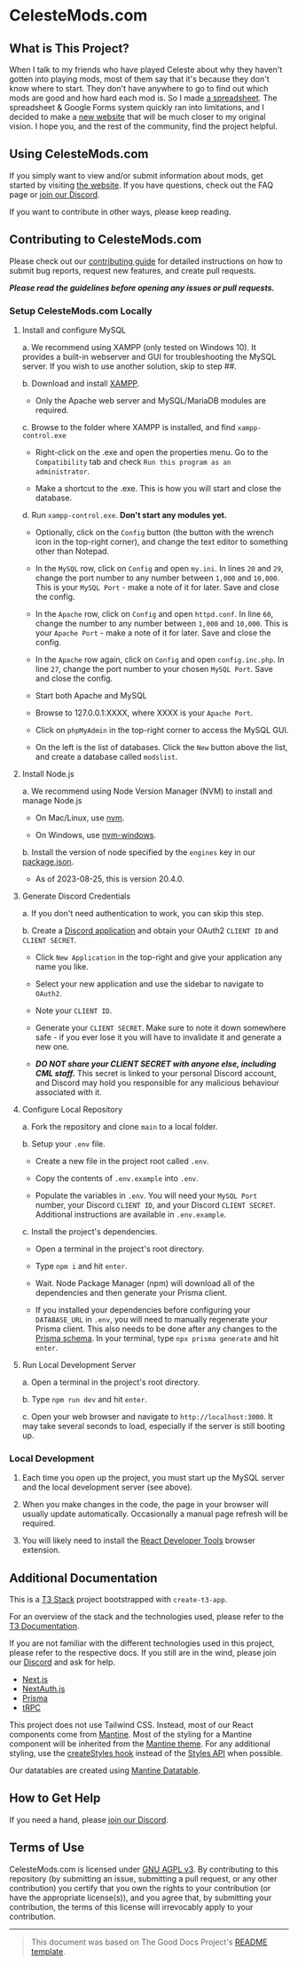 # CelesteMods.com <!--TODO: embed logo here-->


<!--TODO: add table of contents here-->


## What is This Project?
When I talk to my friends who have played Celeste about why they haven't gotten into playing mods, most of them say that it's because they don't know where to start. They don't have anywhere to go to find out which mods are good and how hard each mod is. So I made [a spreadsheet](https://docs.google.com/spreadsheets/d/1_fYM8JABpChRmwvyydB3a6C5AkiFRqYLus4NWHJbJpU/edit#gid=831454936). The spreadsheet & Google Forms system quickly ran into limitations, and I decided to make a [new website](https://celestemods.com) that will be much closer to my original vision. I hope you, and the rest of the community, find the project helpful.


## Using CelesteMods.com
If you simply want to view and/or submit information about mods, get started by visiting [the website](https://celestemods.com). If you have questions, check out the FAQ page or [join our Discord](https://discord.gg/HmQxs3xF3G).
<!--TODO: add link to FAQ page when it is built-->

If you want to contribute in other ways, please keep reading.


## Contributing to CelesteMods.com
Please check out our [contributing guide](./CONTRIBUTING.md) for detailed instructions on how to submit bug reports, request new features, and create pull requests.

***Please read the guidelines before opening any issues or pull requests.***


### Setup CelesteMods.com Locally
1. Install and configure MySQL
    
    a. We recommend using XAMPP (only tested on Windows 10). It provides a built-in webserver and GUI for troubleshooting the MySQL server. If you wish to use another solution, skip to step ##. 
    

    b. Download and install [XAMPP](https://www.apachefriends.org/download.html).
    * Only the Apache web server and MySQL/MariaDB modules are required.


    c. Browse to the folder where XAMPP is installed, and find `xampp-control.exe`

    * Right-click on the .exe and open the properties menu. Go to the `Compatibility` tab and check `Run this program as an administrator`.

    * Make a shortcut to the .exe. This is how you will start and close the database.


    d. Run `xampp-control.exe`. **Don't start any modules yet.**

    * Optionally, click on the `Config` button (the button with the wrench icon in the top-right corner), and change the text editor to something other than Notepad.

    * In the `MySQL` row, click on `Config` and open `my.ini`. In lines `20` and `29`, change the port number to any number between `1,000` and `10,000`. This is your `MySQL Port` - make a note of it for later. Save and close the config.

    * In the `Apache` row, click on `Config` and open `httpd.conf`. In line `60`, change the number to any number between `1,000` and `10,000`. This is your `Apache Port` - make a note of it for later. Save and close the config.

    * In the `Apache` row again, click on `Config` and open `config.inc.php`. In line `27`, change the port number to your chosen `MySQL Port`. Save and close the config.

    * Start both Apache and MySQL

    * Browse to 127.0.0.1:XXXX, where XXXX is your `Apache Port`.

    * Click on `phpMyAdmin` in the top-right corner to access the MySQL GUI.

    * On the left is the list of databases. Click the `New` button above the list, and create a database called `modslist`.


2. Install Node.js

    a. We recommend using Node Version Manager (NVM) to install and manage Node.js

    * On Mac/Linux, use [nvm](https://github.com/nvm-sh/nvm).

    * On Windows, use [nvm-windows](https://github.com/coreybutler/nvm-windows).


    b. Install the version of node specified by the `engines` key in our [package.json](./package.json).
    
    * As of 2023-08-25, this is version 20.4.0.


3. Generate Discord Credentials

    a. If you don't need authentication to work, you can skip this step.


    b. Create a [Discord application](https://discord.com/developers/applications) and obtain your OAuth2 `CLIENT ID` and `CLIENT SECRET`.

    * Click `New Application` in the top-right and give your application any name you like.

    * Select your new application and use the sidebar to navigate to `OAuth2`.

    * Note your `CLIENT ID`.

    * Generate your `CLIENT SECRET`. Make sure to note it down somewhere safe - if you ever lose it you will have to invalidate it and generate a new one.
    
    * ***DO NOT share your CLIENT SECRET with anyone else, including CML staff.*** This secret is linked to your personal Discord account, and Discord may hold you responsible for any malicious behaviour associated with it.


4. Configure Local Repository

    a. Fork the repository and clone `main` to a local folder.
    

    b. Setup your `.env` file.

    * Create a new file in the project root called `.env`.

    * Copy the contents of `.env.example` into `.env`.

    * Populate the variables in `.env`. You will need your `MySQL Port` number, your Discord `CLIENT ID`, and your Discord `CLIENT SECRET`. Additional instructions are available in `.env.example`.


    c. Install the project's dependencies.

    * Open a terminal in the project's root directory.

    * Type `npm i` and hit `enter`.

    * Wait. Node Package Manager (npm) will download all of the dependencies and then generate your Prisma client.

    * If you installed your dependencies before configuring your `DATABASE_URL` in `.env`, you will need to manually regenerate your Prisma client. This also needs to be done after any changes to the [Prisma schema](./prisma/schema.prisma). In your terminal, type `npx prisma generate` and hit `enter`.


5. Run Local Development Server

    a. Open a terminal in the project's root directory.


    b. Type `npm run dev` and hit `enter`.


    c. Open your web browser and navigate to `http://localhost:3000`. It may take several seconds to load, especially if the server is still booting up.


### Local Development

1. Each time you open up the project, you must start up the MySQL server and the local development server (see above).


2. When you make changes in the code, the page in your browser will usually update automatically. Occasionally a manual page refresh will be required.


3. You will likely need to install the [React Developer Tools](https://react.dev/learn/react-developer-tools) browser extension.


## Additional Documentation

This is a [T3 Stack](https://create.t3.gg/) project bootstrapped with `create-t3-app`.

For an overview of the stack and the technologies used, please refer to the [T3 Documentation](https://create.t3.gg/en/introduction).

If you are not familiar with the different technologies used in this project, please refer to the respective docs. If you still are in the wind, please join our [Discord](https://t3.gg/discord) and ask for help.

- [Next.js](https://nextjs.org)
- [NextAuth.js](https://next-auth.js.org)
- [Prisma](https://prisma.io)
- [tRPC](https://trpc.io)


This project does not use Tailwind CSS. Instead, most of our React components come from [Mantine](https://mantine.dev/pages/basics/). Most of the styling for a Mantine component will be inherited from the [Mantine theme](https://mantine.dev/theming/theme-object/). For any additional styling, use the [createStyles hook](https://mantine.dev/pages/basics/#createstyles) instead of the [Styles API](https://mantine.dev/pages/basics/#styling-components-internals-with-styles-api) when possible.

Our datatables are created using [Mantine Datatable](https://icflorescu.github.io/mantine-datatable/).


## How to Get Help
If you need a hand, please [join our Discord](https://discord.gg/HmQxs3xF3G).


## Terms of Use
CelesteMods.com is licensed under [GNU AGPL v3](./LICENSE.md). By contributing to this repository (by submitting an issue, submitting a pull request, or any other contribution) you certify that you own the rights to your contribution (or have the appropriate license(s)), and you agree that, by submitting your contribution, the terms of this license will irrevocably apply to your contribution.

---

> This document was based on The Good Docs Project's [README template](https://gitlab.com/tgdp/templates/-/blob/main/readme/template-readme.md).
